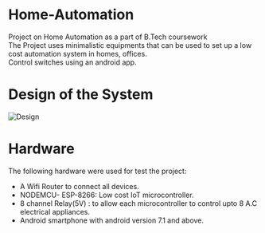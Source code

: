 # Home-Automation
Project on Home Automation as a part of B.Tech coursework<br>
The Project uses minimalistic  equipments that can be used to set up a low cost automation system in homes, offices.<br>
Control switches using an android app.
# Design of the System
![Design](diagram.png)
# Hardware 
The following hardware were used for test the project:
- A Wifi Router to connect all devices.
- NODEMCU- ESP-8266:  Low cost IoT microcontroller.
- 8 channel Relay(5V) : to allow each microcontroller to control upto 8 A.C electrical appliances.
- Android smartphone with android version 7.1 and above.
